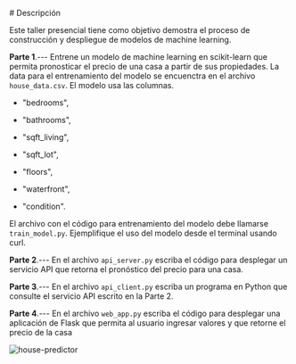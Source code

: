 # Descripción

Este taller presencial tiene como objetivo demostra el proceso de construcción y 
despliegue de modelos de machine learning.

**Parte 1**.--- Entrene un modelo de machine learning en scikit-learn que permita 
pronosticar el precio de una casa a partir de sus propiedades. La data
para el entrenamiento del modelo se encuenctra en el archivo `house_data.csv`. 
El modelo usa las columnas.

* "bedrooms",
  
* "bathrooms",
  
* "sqft_living",

* "sqft_lot",

* "floors",

* "waterfront",

* "condition".

El archivo con el código para entrenamiento del modelo debe llamarse 
`train_model.py`. Ejemplifique el uso del modelo desde el terminal usando
curl.


**Parte 2**.--- En el archivo `api_server.py` escriba el código para desplegar 
un servicio API que retorna el pronóstico del precio para una casa.

**Parte 3**.--- En el archivo `api_client.py`  escriba un programa en Python
que consulte el servicio API escrito en la Parte 2.

**Parte 4**.--- En el archivo `web_app.py`  escriba el código para desplegar
una aplicación de Flask que permita al usuario ingresar valores y que
retorne el precio de la casa

![house-predictor](https://github.com/jdvelasq/PRE_sklearn_despliegue_de_modelos/main/house_predictor.png)

